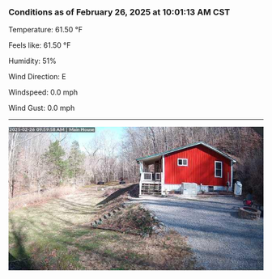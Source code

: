 ### Conditions as of February 26, 2025 at 10:01:13 AM CST 

Temperature: 61.50 &deg;F

Feels like: 61.50 &deg;F

Humidity: 51%

Wind Direction: E

Windspeed: 0.0 mph

Wind Gust: 0.0 mph

---

<img src="./images/latest.jpeg"/>

